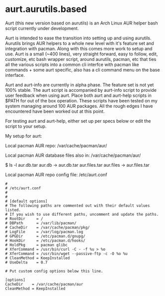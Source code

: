 # aurt.aurutils.based
Aurt (this new version based on aurutils) is an Arch Linux AUR helper bash script currently under development.

Aurt is intended to ease the transition into setting up and using aurutils. Aurutils brings AUR helpers to a whole new level with it's feature set and integration with pacman. Along with this comes more work to setup and use. Aurt is a small (~400 lines), very straight forward, easy to follow, edit, customize, etc  bash wrapper script, around aurutils, pacman, etc that ties all the various scripts into a common cli interfce with pacman like commands + some aurt specific, also has a cli command menu on the base interface.


Aurt and aurt-info are currently in alpha phase. The feature set is not yet 100% stable. The aurt script is accompanied by aurt-info script to provide user feedback when using aurt. Place both aurt and aurt-help scripts in $PATH for out of the box operation. 
These scripts have been tested on my system managing around 100 AUR packages. All the rough edges I have encountered have been worked out at this point.


For testing aurt and aurt-help, either set up per specs below or edit the script to your setup.

My setup for aurt:

Local pacman AUR repo: /var/cache/pacman/aur/

Local pacman AUR database files also in: /var/cache/pacman/aur/

$ ls -l
aur.db.tar
aur.db -> aur.db.tar
aur.files.tar
aur.files -> aur.files.tar

Local pacman AUR repo config file: /etc/aurt.conf
```
#
# /etc/aurt.conf
#
#
# [default options]
# The following paths are commented out with their default values listed.
# If you wish to use different paths, uncomment and update the paths.
# RootDir     = /
# DBPath      = /var/lib/pacman/
# CacheDir    = /var/cache/pacman/pkg/
# LogFile     = /var/log/pacman.log
# GPGDir      = /etc/pacman.d/gnupg/
# HookDir     = /etc/pacman.d/hooks/
# HoldPkg     = pacman glibc
# XferCommand = /usr/bin/curl -C - -f %u > %o
# XferCommand = /usr/bin/wget --passive-ftp -c -O %o %u
# CleanMethod = KeepInstalled
# UseDelta    = 0.7

# Put custom config options below this line.

[options]
CacheDir    = /var/cache/pacman/aur
CleanMethod = KeepInstalled

